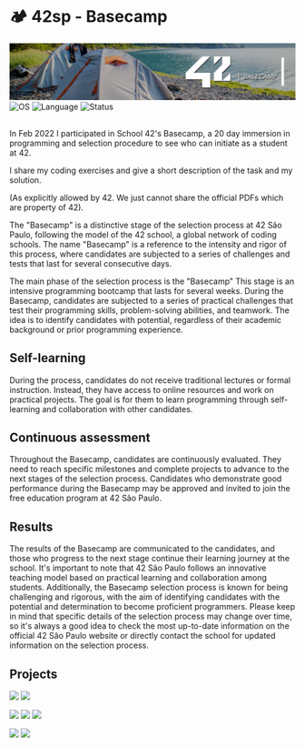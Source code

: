 # 🏕️ 42sp - Basecamp

<picture>
	<img alt="Basecamp" src="img/basecamp.png">
</picture>
<picture >
	<img alt="OS" src="https://img.shields.io/badge/Linux-OS?&label=OS&labelColor=gray&color=dodgerblue">
</picture>
<picture >
	<img alt="Language" src="https://img.shields.io/badge/Shell_|_C-Language?&label=Language&labelColor=gray&color=dodgerblue">
</picture>
<picture >
	<img alt="Status" src="https://img.shields.io/badge/Completed-Status?&label=Status&labelColor=gray&color=green">
</picture>

##

In Feb 2022 I participated in School 42's Basecamp, a 20 day immersion in programming and selection procedure to see who can initiate as a student at 42.

I share my coding exercises and give a short description of the task and my solution.

(As explicitly allowed by 42. We just cannot share the official PDFs which are property of 42).

The "Basecamp" is a distinctive stage of the selection process at 42 São Paulo, following the model of the 42 school, a global network of coding schools. The name "Basecamp" is a reference to the intensity and rigor of this process, where candidates are subjected to a series of challenges and tests that last for several consecutive days.

The main phase of the selection process is the "Basecamp" This stage is an intensive programming bootcamp that lasts for several weeks. During the Basecamp, candidates are subjected to a series of practical challenges that test their programming skills, problem-solving abilities, and teamwork. The idea is to identify candidates with potential, regardless of their academic background or prior programming experience.

## Self-learning

During the process, candidates do not receive traditional lectures or formal instruction. Instead, they have access to online resources and work on practical projects. The goal is for them to learn programming through self-learning and collaboration with other candidates.

## Continuous assessment

Throughout the Basecamp, candidates are continuously evaluated. They need to reach specific milestones and complete projects to advance to the next stages of the selection process. Candidates who demonstrate good performance during the Basecamp may be approved and invited to join the free education program at 42 São Paulo.

## Results

The results of the Basecamp are communicated to the candidates, and those who progress to the next stage continue their learning journey at the school. It's important to note that 42 São Paulo follows an innovative teaching model based on practical learning and collaboration among students. Additionally, the Basecamp selection process is known for being challenging and rigorous, with the aim of identifying candidates with the potential and determination to become proficient programmers. Please keep in mind that specific details of the selection process may change over time, so it's always a good idea to check the most up-to-date information on the official 42 São Paulo website or directly contact the school for updated information on the selection process.

## Projects

[![](https://img.shields.io/badge/Project-shell_00-skyblue?style=for-the-badge&&logo=42)](https://github.com/willtrigo/42_basecamp/tree/main/shell/shell_00)
[![](https://img.shields.io/badge/Project-shell_01-skyblue?style=for-the-badge&&logo=42)](https://github.com/willtrigo/42_basecamp/tree/main/shell/shell_01)

[![](https://img.shields.io/badge/Project-c_00-skyblue?style=for-the-badge&&logo=42)](https://github.com/willtrigo/42_basecamp/tree/main/c/c_00)
[![](https://img.shields.io/badge/Project-c_01-skyblue?style=for-the-badge&&logo=42)](https://github.com/willtrigo/42_basecamp/tree/main/c/c_01)
[![](https://img.shields.io/badge/Project-c_02-skyblue?style=for-the-badge&&logo=42)](https://github.com/willtrigo/42_basecamp/tree/main/c/c_02)

[![](https://img.shields.io/badge/Project-rush00-skyblue?style=for-the-badge&&logo=42)](https://github.com/willtrigo/42_basecamp/tree/main/rush/rush00)
[![](https://img.shields.io/badge/Project-rush01-skyblue?style=for-the-badge&&logo=42)](https://github.com/willtrigo/42_basecamp/tree/main/rush/rush01)
